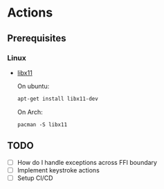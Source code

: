 # Actions

## Prerequisites
### Linux
* [libx11](https://x.org/releases/current/doc/libX11/libX11/libX11.html)
  
  On ubuntu:
  ```bash
  apt-get install libx11-dev
  ```

  On Arch:
  ```
  pacman -S libx11
  ```

## TODO
- [ ] How do I handle exceptions across FFI boundary
- [ ] Implement keystroke actions
- [ ] Setup CI/CD
